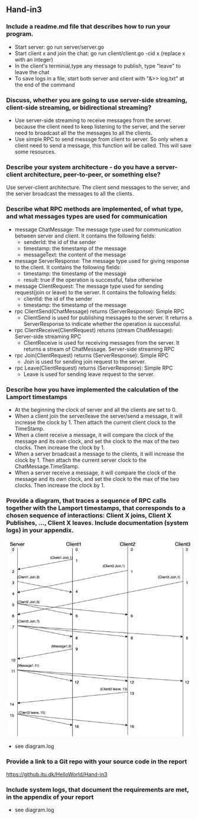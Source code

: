 ## Hand-in3
### Include a readme.md file that describes how to run your program. 
- Start server: go run server/server.go
- Start client x and join the chat: go run client/client.go -cid x (replace x with an integer)
- In the client's terminial,type any message to publish, type "leave" to leave the chat
- To save logs in a file, start both server and client with "&>> log.txt" at the end of the command
### Discuss, whether you are going to use server-side streaming, client-side streaming, or bidirectional streaming? 
- Use server-side streaming to receive messages from the server. because the client need to keep listening to the server, and the server need to broadcast all the the messages to all the clients.
- Use simple RPC to send messsge from client to server. So only when a client need to send a message, this function will be called. This will save some resources.
### Describe your system architecture - do you have a server-client architecture, peer-to-peer, or something else?
Use server-client architecture. The client send messages to the server, and the server broadcast the messages to all the clients. 
### Describe what RPC methods are implemented, of what type, and what messages types are used for communication
- message ChatMessage: The message type used for communication between server and client. It contains the following fields:
    - senderId: the id of the sender
    - timestamp: the timestamp of the message
    - messageText: the content of the message
- message ServerResponse: The message type used for giving response to the client. It contains the following fields:
    - timestamp: the timestamp of the message
    - result: true if the operation is successful, false otherwise
- message ClientRequest: The message type used for sending request(join or leave) to the server. It contains the following fields:
    - clientId: the id of the sender
    - timestamp: the timestamp of the message
- rpc ClientSend(ChatMessage) returns (ServerResponse): Simple RPC
    - ClientSend is used for publishing messages to the server. It returns a ServerResponse to indicate whether the operation is successful.
- rpc ClientReceive(ClientRequest) returns (stream ChatMessage): Server-side streaming RPC 
    - ClientReceive is used for receiving messages from the server. It returns a stream of ChatMessage. Server-side streaming RPC 
- rpc Join(ClientRequest) returns (ServerResponse): Simple RPC
    - Join is used for sending join request to the server. 
- rpc Leave(ClientRequest) returns (ServerResponse): Simple RPC
    - Leave is used for sending leave request to the server. 
### Describe how you have implemented the calculation of the Lamport timestamps
- At the beginning the clock of server and all the clients are set to 0.
- When a client join the server/leave the server/send a message, it will increase the clock by 1. Then attach the current client clock to the TimeStamp.
- When a client receive a message, it will compare the clock of the message and its own clock, and set the clock to the max of the two clocks. Then increase the clock by 1.
- When a server broadcast a message to the clients, it will increase the clock by 1. Then attach the current server clock to the ChatMessage.TimeStamp.
- When a server receive a message, it will compare the clock of the message and its own clock, and set the clock to the max of the two clocks. Then increase the clock by 1.
### Provide a diagram, that traces a sequence of RPC calls together with the Lamport timestamps, that corresponds to a chosen sequence of interactions: Client X joins, Client X Publishes, ..., Client X leaves. Include documentation (system logs) in your appendix.
![alt text](https://github.com/redpandaQAQ/ChittyChat/blob/main/diagram.jpg)
- see diagram.log
### Provide a link to a Git repo with your source code in the report
https://github.itu.dk/HelloWorld/Hand-in3
### Include system logs, that document the requirements are met, in the appendix of your report
- see diagram.log
